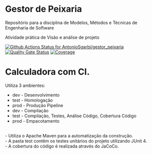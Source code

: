 # Gestor de Peixaria
Repositório para a disciplina de Modelos, Métodos e Técnicas de Engenharia de Software 

Atividade prática de Visão e análise de projeto


[![Github Actions Status for AntonioSgarbi/gestor_peixaria](https://github.com/AntonioSgarbi/gestor_peixaria/workflows/Java%20CI%20with%20Maven/badge.svg)](https://github.com/AntonioSgarbi/gestor_peixaria/actions)
[![Quality Gate Status](https://sonarcloud.io/api/project_badges/measure?project=AntonioSgarbi_gestor_peixaria&metric=alert_status)](https://sonarcloud.io/summary/new_code?id=AntonioSgarbi_gestor_peixaria)
[![Coverage](https://sonarcloud.io/api/project_badges/measure?project=AntonioSgarbi_gestor_peixaria&metric=coverage)](https://sonarcloud.io/component_measures?id=AntonioSgarbi_gestor_peixaria&metric=coverage)


# Calculadora com CI.
Utiliza 3 ambientes:
- dev - Desenvolvimento
- test - Homologação
- prod - Produção
Pipeline
- dev - Compilação
- test - Compilação, Testes, Análise Código, Cobertura Código
- prod - Empacotamento
<br>
- Utiliza o Apache Maven para a automatização da construção.<br>
- A pasta test contêm os testes unitários do projeto utilizando JUnit 4.<br>
- A cobertura do código é realizada através do JaCoCo.<br>
